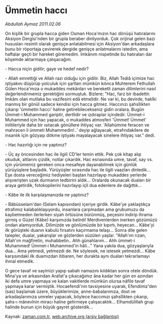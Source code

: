 # Ümmetin haccı

*Abdullah Aymaz 2011.02.06*

<td class="columnist-detail">
<p>On kişilik bir grupla hacca giden Osman Hoca'mızın hac dönüşü hatıralarını Aksiyon Dergisi'nden bir grupla beraber dinliyorduk. Çok orijinal gelen bazı hususları resimli olarak genişçe anlatabilmesi için Aksiyon'dan arkadaşlara bunu bir röportaja çevirerek dergide genişçe anlatmalarını istedim, ama haftalar geçti bir hareket göremedim. İmkânım nispetinde bu hatıraları dar köşemde aktarmaya çalışacağım.</p>
<p>
<div id="haberMetinDiv">
<p>- Hacca niçin gidilir; gaye ve hedef nedir?
<p>- Allah emrettiği ve Allah razı olduğu için gidilir. Biz, Allah Teâlâ içimize hac iştiyakını düşürüp yolculuk için şartları mümkün kılınca Muhterem Fethullah Gülen Hoca'mıza o mukaddes mekânları ve bereketli zaman dilimlerini nasıl değerlendirmemiz gerektiğini sormuştuk. Bizlere; "Hac, farz bir ibadettir. İmkânı olan mutlaka bu vazifesini edâ etmelidir. Ne var ki, bu devirde, hakîki inanmış bir gönül sadece kendisi için hacca gitmez. Haccınızı şahsîlikten çıkarıp 'ümmetin haccı' haline getirebilecekseniz gidin oralara. Bugün Ümmet-i Muhammed gariptir, dertlidir ve ızdıraplar içindedir. Ümmet-i Muhammed için hac yapacak, o mukaddes atmosferi 'Ümmet! Ümmet' iniltileriyle daha bir ısıtacak gönüllere ihtiyaç var. 'Allahümme feracen ve mahracen li ümmeti Muhammedin!..' deyip ağlayacak, etrafındakilere de insanlık için gözyaşı dökme iştiyakı mayalayacak sinelere ihtiyaç var." dedi.
<p>- Hac hazırlığı için ne yaptınız?
<p>- Üç ay öncesinden hac ile ilgili CD'ler temin ettik. Pek çok kitap alıp okuduk, altlarını çizdik, notlar çıkardık. Hac esnasında umre, tavaf, say vs. için yürümemiz gereken onca mesafeye dayanabilmek için günlük yürüyüşlere başladık. Yürüyüşler sırasında hac ile ilgili vaazları dinledik... Eşe dosta vereceğimiz hediyeleri baştan hazırlayıp mukaddes yerlerde alışverişten uzak durmanın tedbirini aldık... Oralarda okunacak duaları bir araya getirdik, fotokopilerini hazırlayıp içli dua edenlere de dağıttık...
<p>- Kâbe ile ilk karşılaşmanızda ne yaptınız?
<p>- Bâbüsselam'dan (Selam kapısından) içeriye girdik. Kâbe'ye yaklaştıkça etrafımız kalabalıklaşıyordu, insanlara çarpmadan ama grubumuzu da kaybetmeden ilerlerken siyah örtüsüne bürünmüş, peçesini indirip ihrama girmiş o Güzel (Kâbe) karşımızda belirdi! Merdivenlerden inerken gözümüzü ondan alamıyorduk. Dilimizde ve gönlümüzde bir kıpırtı, heyecan... Kâbe'yi ilk görüşteki duanın kabulü fırsatını kaçırmama telaşı... Sonra dile gelen talepler, dualar, yakarışlar ve gözlerden süzülen yaşlar. "Allah'ım rızan, Allah'ım mağfiretin, muhabbetin.. Ahh günahlarım... Ahh ümmet-i Muhammed! Ümmet-i Muhammed'in hâli..." Yana yakıla dua, gözyaşlarıyla dua... Ama yetmedi, yetmezdi de. Ne söylesek, ne istesek yetmezdi... Kâbe karşısındaki ilk duamızdan itibaren, her durakta aynı duaları tekrarlamayı ihmal etmedik.
<p>O gece tavaf ve sayimizi yapıp sabah namazını kıldıktan sonra otele döndük. Mina'ya ve arkasından Arafat'a çıkacağımız âna kadar her gün en azından iki defa umre yapmaya ve kalan vakitlerde mümkün olursa nâfile tavaf yapmaya karar vermiştik. Hocaefendi'nin tavsiyesine uyarak, Efendimiz'den (sas) başlamak üzere, büyüklerimize, anne-babalarımıza, dost ve arkadaşlarımıza umreler yapacak, böylece haccımızı şahsîlikten çıkarıp, şahs-ı mânevînin miracı haline getirmeye çalışacaktık... Elhamdülillah grup halinde bunun için büyük gayret gösterdik... </p></p></p></p></p></p></p></div>
</p>
<a href="http://web.archive.org/web/20110211022715/mailto:/">
</a></td>

Kaynak: [zaman.com.tr](http://zaman.com.tr/yazar.do?yazino=1089671), [web.archive.org (arşiv bağlantısı)](http://web.archive.org/web/20110211022715/http://www.zaman.com.tr:80/yazar.do?yazino=1089671)
